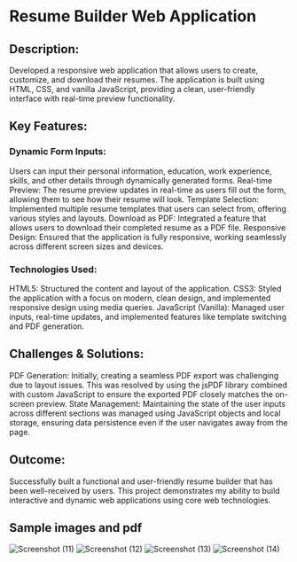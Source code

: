 # Resume Builder Web Application

## Description:
Developed a responsive web application that allows users to create, customize, and download their resumes. The application is built using HTML, CSS, and vanilla JavaScript, providing a clean, user-friendly interface with real-time preview functionality.

## Key Features:

### Dynamic Form Inputs:
Users can input their personal information, education, work experience, skills, and other details through dynamically generated forms.
Real-time Preview: The resume preview updates in real-time as users fill out the form, allowing them to see how their resume will look.
Template Selection: Implemented multiple resume templates that users can select from, offering various styles and layouts.
Download as PDF: Integrated a feature that allows users to download their completed resume as a PDF file.
Responsive Design: Ensured that the application is fully responsive, working seamlessly across different screen sizes and devices.

### Technologies Used:
HTML5: Structured the content and layout of the application.
CSS3: Styled the application with a focus on modern, clean design, and implemented responsive design using media queries.
JavaScript (Vanilla): Managed user inputs, real-time updates, and implemented features like template switching and PDF generation.

## Challenges & Solutions:
PDF Generation: Initially, creating a seamless PDF export was challenging due to layout issues. This was resolved by using the jsPDF library combined with custom JavaScript to ensure the exported PDF closely matches the on-screen preview.
State Management: Maintaining the state of the user inputs across different sections was managed using JavaScript objects and local storage, ensuring data persistence even if the user navigates away from the page.

## Outcome:
Successfully built a functional and user-friendly resume builder that has been well-received by users. This project demonstrates my ability to build interactive and dynamic web applications using core web technologies.

## Sample images and pdf
![Screenshot (11)](https://github.com/user-attachments/assets/175c78bf-0972-4b03-bd31-bd338fd1c485)
![Screenshot (12)](https://github.com/user-attachments/assets/8408d643-ddac-46fd-bc1f-3aa15148348d)
![Screenshot (13)](https://github.com/user-attachments/assets/5ec07b25-2d74-406f-b6a1-8af08f2d0f14)
![Screenshot (14)](https://github.com/user-attachments/assets/066e97c1-7468-4094-8c4d-b38aca9f9b2a)

